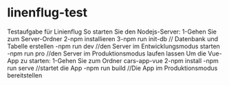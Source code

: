 # linenflug-test
 Testaufgabe für Linienflug
 So starten Sie den Nodejs-Server:
  1-Gehen Sie zum Server-Ordner
  2-npm installieren
  3-npm run init-db // Datenbank und Tabelle erstellen
  -npm run dev //den Server im Entwicklungsmodus starten
  -npm run pro //den Server im Produktionsmodus laufen lassen
  Um die Vue-App zu starten:
  1-Gehen Sie zum Ordner cars-app-vue
  2-npm install
  -npm run serve //startet die App
  -npm run build //Die App im Produktionsmodus bereitstellen
